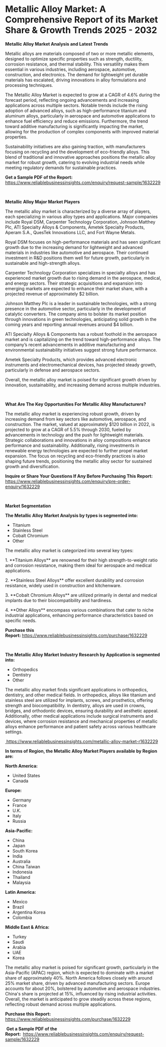 <p><h1>Metallic Alloy Market: A Comprehensive Report of its Market Share & Growth Trends 2025 - 2032</h1></p><p><strong>Metallic Alloy Market Analysis and Latest Trends</strong></p>
<p><p>Metallic alloys are materials composed of two or more metallic elements, designed to optimize specific properties such as strength, ductility, corrosion resistance, and thermal stability. This versatility makes them essential in various industries, including aerospace, automotive, construction, and electronics. The demand for lightweight yet durable materials has escalated, driving innovations in alloy formulations and processing techniques.</p><p>The Metallic Alloy Market is expected to grow at a CAGR of 4.6% during the forecast period, reflecting ongoing advancements and increasing applications across multiple sectors. Notable trends include the rising adoption of advanced alloys, such as high-performance titanium and aluminum alloys, particularly in aerospace and automotive applications to enhance fuel efficiency and reduce emissions. Furthermore, the trend toward additive manufacturing is significantly impacting the market, allowing for the production of complex components with improved material properties.</p><p>Sustainability initiatives are also gaining traction, with manufacturers focusing on recycling and the development of eco-friendly alloys. This blend of traditional and innovative approaches positions the metallic alloy market for robust growth, catering to evolving industrial needs while meeting regulatory demands for sustainable practices.</p></p>
<p><strong>Get a Sample PDF of the Report:&nbsp;</strong> <a href="https://www.reliablebusinessinsights.com/enquiry/request-sample/1632229?utm_campaign=3519&utm_medium=2&utm_source=Github&utm_content=ia&utm_term=16042025&utm_id=metallic-alloy">https://www.reliablebusinessinsights.com/enquiry/request-sample/1632229</a></p>
<p>&nbsp;</p>
<p><strong>Metallic Alloy Major Market Players</strong></p>
<p><p>The metallic alloy market is characterized by a diverse array of players, each specializing in various alloy types and applications. Major companies include Royal DSM, Carpenter Technology Corporation, Johnson Matthey Plc, ATI Specialty Alloys & Components, Ametek Specialty Products, Aperam S.A., QuesTek Innovations LLC, and Fort Wayne Metals. </p><p>Royal DSM focuses on high-performance materials and has seen significant growth due to the increasing demand for lightweight and advanced materials in industries like automotive and aerospace. Their continued investment in R&D positions them well for future growth, particularly in sustainable and high-strength alloys.</p><p>Carpenter Technology Corporation specializes in specialty alloys and has experienced market growth due to rising demand in the aerospace, medical, and energy sectors. Their strategic acquisitions and expansion into emerging markets are expected to enhance their market share, with a projected revenue of approximately $2 billion.</p><p>Johnson Matthey Plc is a leader in sustainable technologies, with a strong presence in the automotive sector, particularly in the development of catalytic converters. The company aims to bolster its market position through innovations in green technologies, anticipating solid growth in the coming years and reporting annual revenues around $4 billion.</p><p>ATI Specialty Alloys & Components has a robust foothold in the aerospace market and is capitalizing on the trend toward high-performance alloys. The company’s recent advancements in additive manufacturing and environmental sustainability initiatives suggest strong future performance.</p><p>Ametek Specialty Products, which provides advanced electronic instruments and electromechanical devices, has projected steady growth, particularly in defense and aerospace sectors.</p><p>Overall, the metallic alloy market is poised for significant growth driven by innovation, sustainability, and increasing demand across multiple industries.</p></p>
<p>&nbsp;</p>
<p><strong>What Are The Key Opportunities For Metallic Alloy Manufacturers?</strong></p>
<p><p>The metallic alloy market is experiencing robust growth, driven by increasing demand from key sectors like automotive, aerospace, and construction. The market, valued at approximately $120 billion in 2022, is projected to grow at a CAGR of 5.5% through 2030, fueled by advancements in technology and the push for lightweight materials. Strategic collaborations and innovations in alloy compositions enhance performance and sustainability. Additionally, rising investments in renewable energy technologies are expected to further propel market expansion. The focus on recycling and eco-friendly practices is also shaping future trends, positioning the metallic alloy sector for sustained growth and diversification.</p></p>
<p><strong>Inquire or Share Your Questions If Any Before Purchasing This Report:</strong> <a href="https://www.reliablebusinessinsights.com/enquiry/pre-order-enquiry/1632229?utm_campaign=3519&utm_medium=2&utm_source=Github&utm_content=ia&utm_term=16042025&utm_id=metallic-alloy">https://www.reliablebusinessinsights.com/enquiry/pre-order-enquiry/1632229</a></p>
<p>&nbsp;</p>
<p><strong>Market Segmentation</strong></p>
<p><strong>The Metallic Alloy Market Analysis by types is segmented into:</strong></p>
<p><ul><li>Titanium</li><li>Stainless Steel</li><li>Cobalt Chromium</li><li>Other</li></ul></p>
<p><p>The metallic alloy market is categorized into several key types: </p><p>1. **Titanium Alloys** are renowned for their high strength-to-weight ratio and corrosion resistance, making them ideal for aerospace and medical applications. </p><p>2. **Stainless Steel Alloys** offer excellent durability and corrosion resistance, widely used in construction and kitchenware. </p><p>3. **Cobalt Chromium Alloys** are utilized primarily in dental and medical implants due to their biocompatibility and hardiness. </p><p>4. **Other Alloys** encompass various combinations that cater to niche industrial applications, enhancing performance characteristics based on specific needs.</p></p>
<p><strong>Purchase this Report:&nbsp;</strong><a href="https://www.reliablebusinessinsights.com/purchase/1632229?utm_campaign=3519&utm_medium=2&utm_source=Github&utm_content=ia&utm_term=16042025&utm_id=metallic-alloy">https://www.reliablebusinessinsights.com/purchase/1632229</a></p>
<p>&nbsp;</p>
<p><strong>The Metallic Alloy Market Industry Research by Application is segmented into:</strong></p>
<p><ul><li>Orthopedics</li><li>Dentistry</li><li>Other</li></ul></p>
<p><p>The metallic alloy market finds significant applications in orthopedics, dentistry, and other medical fields. In orthopedics, alloys like titanium and stainless steel are utilized for implants, screws, and prosthetics, offering strength and biocompatibility. In dentistry, alloys are used in crowns, bridges, and orthodontic devices, ensuring durability and aesthetic appeal. Additionally, other medical applications include surgical instruments and devices, where corrosion resistance and mechanical properties of metallic alloys enhance performance and patient safety across various healthcare settings.</p></p>
<p><a href="https://www.reliablebusinessinsights.com/metallic-alloy-market-r1632229?utm_campaign=3519&utm_medium=2&utm_source=Github&utm_content=ia&utm_term=16042025&utm_id=metallic-alloy">&nbsp;https://www.reliablebusinessinsights.com/metallic-alloy-market-r1632229</a></p>
<p><strong>In terms of Region, the Metallic Alloy Market Players available by Region are:</strong></p>
<p>
    <p> <strong> North America: </strong>
        <ul>
            <li>United States</li>
            <li>Canada</li>
        </ul>
        </p> 
    <p> <strong> Europe: </strong>
        <ul>
            <li>Germany</li>
            <li>France</li>
            <li>U.K.</li>
            <li>Italy</li>
            <li>Russia</li>
        </ul>
        </p> 
    <p> <strong> Asia-Pacific: </strong>
        <ul>
            <li>China</li>
            <li>Japan</li>
            <li>South Korea</li>
            <li>India</li>
            <li>Australia</li>
            <li>China Taiwan</li>
            <li>Indonesia</li>
            <li>Thailand</li>
            <li>Malaysia</li>
        </ul>
        </p> 
    <p> <strong> Latin America: </strong>
        <ul>
            <li>Mexico</li>
            <li>Brazil</li>
            <li>Argentina Korea</li>
            <li>Colombia</li>
        </ul>
        </p> 
    <p> <strong> Middle East & Africa: </strong>
        <ul>
            <li>Turkey</li>
            <li>Saudi</li>
            <li>Arabia</li>
            <li>UAE</li>
            <li>Korea</li>
        </ul>
    </p>
    </p>
<p><p>The metallic alloy market is poised for significant growth, particularly in the Asia-Pacific (APAC) region, which is expected to dominate with a market share of approximately 40%. North America follows closely with around 25% market share, driven by advanced manufacturing sectors. Europe accounts for about 20%, bolstered by automotive and aerospace industries. China's share is projected at 15%, influenced by rising industrial activities. Overall, the market is anticipated to grow steadily across these regions, reflecting robust demand across multiple applications.</p></p>
<p><strong>Purchase this Report: </strong><a href="https://www.reliablebusinessinsights.com/purchase/1632229?utm_campaign=3519&utm_medium=2&utm_source=Github&utm_content=ia&utm_term=16042025&utm_id=metallic-alloy">https://www.reliablebusinessinsights.com/purchase/1632229</a></p>
<p>&nbsp;<strong>Get a Sample PDF of the Report:&nbsp;&nbsp;</strong><a href="https://www.reliablebusinessinsights.com/enquiry/request-sample/1632229?utm_campaign=3519&utm_medium=2&utm_source=Github&utm_content=ia&utm_term=16042025&utm_id=metallic-alloy">https://www.reliablebusinessinsights.com/enquiry/request-sample/1632229</a></p>
<p><strong></strong></p>
<p><p></p><p></p><p></p></p>